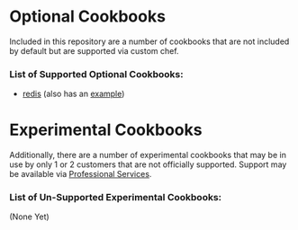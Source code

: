 # Optional Cookbooks

Included in this repository are a number of cookbooks that are not included by default but are supported via custom chef.

### List of Supported Optional Cookbooks:

* [redis](cookbooks/redis) (also has an [example](examples/redis))

# Experimental Cookbooks

Additionally, there are a number of experimental cookbooks that may be in use by only 1 or 2 customers that are not officially supported. Support may be available via [Professional Services](https://engineyard.com/services/professional-services).

### List of Un-Supported Experimental Cookbooks:

(None Yet)
